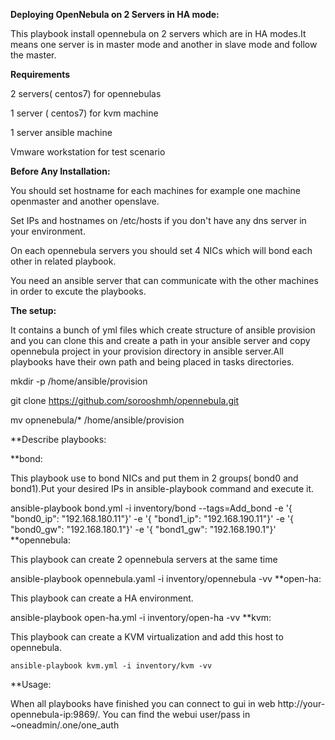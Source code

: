 **Deploying OpenNebula on 2 Servers in HA mode:**

This playbook install opennebula on 2 servers which are in HA modes.It means one server is in master mode and another in slave mode and follow the master.

**Requirements**

2 servers( centos7) for opennebulas

1 server ( centos7) for kvm machine

1 server ansible machine

Vmware workstation for test scenario

**Before Any Installation:**

You should set hostname for each machines for example one machine openmaster and another openslave.

Set IPs and hostnames on /etc/hosts if you don't have any dns server in your environment.

On each opennebula servers you should set 4 NICs which will bond each other in related playbook.

You need an ansible server that can communicate with the other machines in order to excute the playbooks.

**The setup:**

It contains a bunch of yml files which create structure of ansible provision and you can clone this and create a path in your ansible server and copy opennebula project in your provision directory in ansible server.All playbooks have their own path and being placed in tasks directories.

mkdir -p /home/ansible/provision

git clone https://github.com/sorooshmh/opennebula.git

mv opnenebula/* /home/ansible/provision

**Describe playbooks:

**bond:

This playbook use to bond NICs and put them in 2 groups( bond0 and bond1).Put your desired IPs in ansible-playbook command and execute it.

  ansible-playbook bond.yml -i inventory/bond --tags=Add_bond -e '{ "bond0_ip": "192.168.180.11"}' -e '{ "bond1_ip": "192.168.190.11"}' -e '{ "bond0_gw": "192.168.180.1"}' -e '{ "bond1_gw": "192.168.190.1"}'
**opennebula:

This playbook can create 2 opennebula servers at the same time

ansible-playbook opennebula.yaml -i inventory/opennebula -vv
**open-ha:

This playbook can create a HA environment.

  ansible-playbook open-ha.yml -i inventory/open-ha -vv
**kvm:

This playbook can create a KVM virtualization and add this host to opennebula.

    ansible-playbook kvm.yml -i inventory/kvm -vv
**Usage:

When all playbooks have finished you can connect to gui in web http://your-opennebula-ip:9869/. You can find the webui user/pass in ~oneadmin/.one/one_auth
